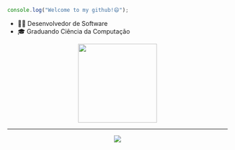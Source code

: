 ```typescript
console.log("Welcome to my github!😄");
```

* 👨‍💻 Desenvolvedor de Software
* 🎓 Graduando Ciência da Computação

<div align="center">
  <a href="https://github.com/fisaq">
    <img height="180em" src="https://github-readme-stats.vercel.app/api/top-langs/?username=fisaq&layout=compact&langs_count=7&theme=dark"/>
  </a>
</div>

----

<div align="center">
  <a href="https://skillicons.dev">
    <img src="https://skillicons.dev/icons?i=nodejs,angular,python,postgresql,docker" />
  </a>
</div>
